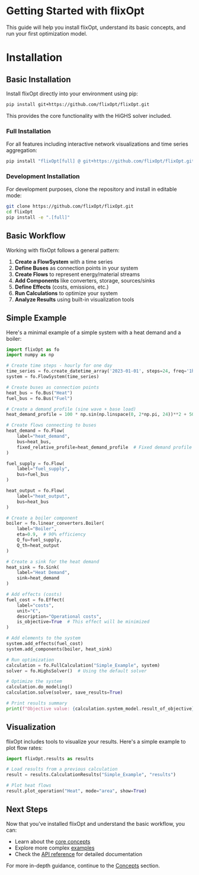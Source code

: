 # Getting Started with flixOpt

This guide will help you install flixOpt, understand its basic concepts, and run your first optimization model.

# Installation

## Basic Installation

Install flixOpt directly into your environment using pip:

```bash
pip install git+https://github.com/flixOpt/flixOpt.git
```

This provides the core functionality with the HiGHS solver included.

### Full Installation

For all features including interactive network visualizations and time series aggregation:

```bash
pip install "flixOpt[full] @ git+https://github.com/flixOpt/flixOpt.git"
```

### Development Installation

For development purposes, clone the repository and install in editable mode:

```bash
git clone https://github.com/flixOpt/flixOpt.git
cd flixOpt
pip install -e ".[full]"
```

## Basic Workflow

Working with flixOpt follows a general pattern:

1. **Create a FlowSystem** with a time series
2. **Define Buses** as connection points in your system
3. **Create Flows** to represent energy/material streams
4. **Add Components** like converters, storage, sources/sinks
5. **Define Effects** (costs, emissions, etc.)
6. **Run Calculations** to optimize your system
7. **Analyze Results** using built-in visualization tools

## Simple Example

Here's a minimal example of a simple system with a heat demand and a boiler:

```python
import flixOpt as fo
import numpy as np

# Create time steps - hourly for one day
time_series = fo.create_datetime_array('2023-01-01', steps=24, freq='1h')
system = fo.FlowSystem(time_series)

# Create buses as connection points
heat_bus = fo.Bus("Heat")
fuel_bus = fo.Bus("Fuel")

# Create a demand profile (sine wave + base load)
heat_demand_profile = 100 * np.sin(np.linspace(0, 2*np.pi, 24))**2 + 50

# Create flows connecting to buses
heat_demand = fo.Flow(
    label="heat_demand", 
    bus=heat_bus,
    fixed_relative_profile=heat_demand_profile  # Fixed demand profile
)

fuel_supply = fo.Flow(
    label="fuel_supply",
    bus=fuel_bus
)

heat_output = fo.Flow(
    label="heat_output",
    bus=heat_bus
)

# Create a boiler component
boiler = fo.linear_converters.Boiler(
    label="Boiler",
    eta=0.9,  # 90% efficiency
    Q_fu=fuel_supply,
    Q_th=heat_output
)

# Create a sink for the heat demand
heat_sink = fo.Sink(
    label="Heat Demand",
    sink=heat_demand
)

# Add effects (costs)
fuel_cost = fo.Effect(
    label="costs",
    unit="€",
    description="Operational costs",
    is_objective=True  # This effect will be minimized
)

# Add elements to the system
system.add_effects(fuel_cost)
system.add_components(boiler, heat_sink)

# Run optimization
calculation = fo.FullCalculation("Simple_Example", system)
solver = fo.HighsSolver()  # Using the default solver

# Optimize the system
calculation.do_modeling()
calculation.solve(solver, save_results=True)

# Print results summary
print(f"Objective value: {calculation.system_model.result_of_objective}")
```

## Visualization

flixOpt includes tools to visualize your results. Here's a simple example to plot flow rates:

```python
import flixOpt.results as results

# Load results from a previous calculation
result = results.CalculationResults("Simple_Example", "results")

# Plot heat flows
result.plot_operation("Heat", mode="area", show=True)
```

## Next Steps

Now that you've installed flixOpt and understand the basic workflow, you can:

- Learn about the [core concepts](concepts/overview.md)
- Explore more complex [examples](examples/basic.md)
- Check the [API reference](api/flow-system.md) for detailed documentation

For more in-depth guidance, continue to the [Concepts](concepts/overview.md) section.
